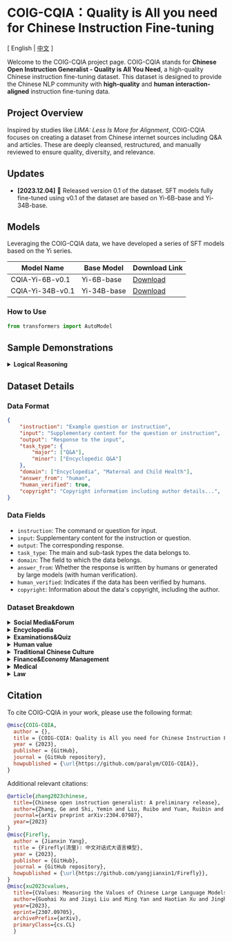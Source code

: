 # COIG-CQIA：Quality is All you need for Chinese Instruction Fine-tuning

\[ English | [中文](README_zh.md) \]

Welcome to the COIG-CQIA project page. COIG-CQIA stands for **Chinese Open Instruction Generalist - Quality is All You Need**, a high-quality Chinese instruction fine-tuning dataset. This dataset is designed to provide the Chinese NLP community with **high-quality** and **human interaction-aligned** instruction fine-tuning data.

## Project Overview

Inspired by studies like *LIMA: Less Is More for Alignment*, COIG-CQIA focuses on creating a dataset from Chinese internet sources including Q&A and articles. These are deeply cleansed, restructured, and manually reviewed to ensure quality, diversity, and relevance.

## Updates

- **[2023.12.04]** 🎉 Released version 0.1 of the dataset. SFT models fully fine-tuned using v0.1 of the dataset are based on Yi-6B-base and Yi-34B-base.

## Models

Leveraging the COIG-CQIA data, we have developed a series of SFT models based on the Yi series.

| Model Name | Base Model | Download Link |
| --- | --- | --- |
| CQIA-Yi-6B-v0.1 | Yi-6B-base | [Download](#) |
| CQIA-Yi-34B-v0.1 | Yi-34B-base | [Download](#) |

### How to Use

```python
from transformers import AutoModel
```

## Sample Demonstrations

<details>
<summary><b>Logical Reasoning</b></summary>
<p>

> Input: 

> Response: 

</p>
</details>

## Dataset Details

### Data Format

```json
{
    "instruction": "Example question or instruction",
    "input": "Supplementary content for the question or instruction",
    "output": "Response to the input",
    "task_type": {
        "major": ["Q&A"],
        "minor": ["Encyclopedic Q&A"]
    },
    "domain": ["Encyclopedia", "Maternal and Child Health"],
    "answer_from": "human",
    "human_verified": true,
    "copyright": "Copyright information including author details...",
}
```

### Data Fields

- `instruction`: The command or question for input.
- `input`: Supplementary content for the instruction or question.
- `output`: The corresponding response.
- `task_type`: The main and sub-task types the data belongs to.
- `domain`: The field to which the data belongs.
- `answer_from`: Whether the response is written by humans or generated by large models (with human verification).
- `human_verified`: Indicates if the data has been verified by humans.
- `copyright`: Information about the data's copyright, including the author.

### Dataset Breakdown

<details>
<summary><b>Social Media&Forum</b></summary>

| Category          | Quantity | Source | Construction Method                     |
| ----------------- | -------- | ------ | --------------------------------------- |
| Zhihu        | 8837      | [Website](https://www.zhihu.com/) | Multi-stage filtering and human verification. |
| Douban       | 3132    | [Website](https://www.douban.com/) | Manually-written prompt templates. |
| Xiaohongshu       | 1508    | [Website](https://www.xiaohongshu.com/explore) | Manually-written prompt templates. |
| Segmentfault       | 458    | [Website](https://segmentfault.com/) | Rule-based method for cleaning and filtering, followed by manual review. |
| **Total**         | **13935** | -      | -                                       |

</details>

<details>
<summary><b>Encyclopedia</b></summary>

| Category          | Quantity | Source | Construction Method                     |
| ----------------- | -------- | ------ | --------------------------------------- |
| Encyclopedic Article        | 980      | Collected from the internet.[Website](https://10why.net/) [Website](https://www.eetree.cn/wiki/eebaike) [Website](https://www.nongyie.com/) [Website](https://www.gkket.com/gkwk/) | Rule-based method for cleaning and filtering, followed by manual review. |
| Encyclopedia of China       | 1706    | [Website](https://www.zgbk.com/) | Manually-written prompt templates. |
| wikiHow-zh       | 1876    | [Website](https://zh.wikihow.com/首页) & [Open dateset](https://github.com/esbatmop/MNBVC/tree/main) | Rule-based method for cleaning and filtering. |
| **Total**         | **4571** | -      | -                                       |

</details>

<details>
<summary><b>Examinations&Quiz</b></summary>

| Category          | Quantity | Source | Construction Method                     |
| ----------------- | -------- | ------ | --------------------------------------- |
| The Chinese National College Entrance Examination&Middle School Entrance Examinations        | 2000      | [Open Dataset](https://huggingface.co/datasets/BAAI/COIG) | - |
| Nationwide Master's Program Unified Admissions Examination       | 475    | Collected from the internet | Rule-based method for cleaning and filtering. |
| Logical Reasoning       | 422    | Collected from the internet | Rule-based method for cleaning and filtering. |
| **Total**         | **2897** | -      | -                                       |

</details>

<details>
<summary><b>Human value</b></summary>

| Category          | Quantity | Source | Construction Method                     |
| ----------------- | -------- | ------ | --------------------------------------- |
| 100poison         | 906      | [Open Dataset](https://modelscope.cn/datasets/damo/100PoisonMpts/summary) | - |
| COIG-human-value  | 101      | [Open Dataset](https://huggingface.co/datasets/BAAI/COIG) | Manual review of question quality |
| **Total**         | **1007** | -      | -                                       |

</details>

<details>
<summary><b>Traditional Chinese Culture</b></summary>

| Category          | Quantity | Source | Construction Method                     |
| ----------------- | -------- | ------ | --------------------------------------- |
| Traditional Knowledge Quiz         | 232      | Collected from the internet | Rule-based method for cleaning and filtering, followed by manual review. |
| Chinese Idiom  | 112      | [Open Dataset](https://huggingface.co/datasets/YeungNLP/firefly-train-1.1M) | Rule-based method for cleaning and filtering, followed by manual review. |
| Classical Chinese Poetry Writing  | 47      | [Open Dataset](https://huggingface.co/datasets/YeungNLP/firefly-train-1.1M) | Rule-based method for cleaning and filtering, followed by manual review. |
| Classical Chinese Translation  | 112      | [Open Dataset](https://huggingface.co/datasets/YeungNLP/firefly-train-1.1M) | Rule-based method for cleaning and filtering, followed by manual review. |
| **Total**         | **1112** | -      | -                                       |

</details>

<details>
<summary><b>Finance&Economy Management</b></summary>

| Category          | Quantity | Source | Construction Method                     |
| ----------------- | -------- | ------ | --------------------------------------- |
| MBA Encyclopedia       | 10689    | [Website](https://wiki.mbalib.com/wiki/首页) | Manually-written prompt templates. |
| Finance NLP tasks  | 600      | [Open Dataset](https://huggingface.co/datasets/BAAI/COIG-PC) | Manual review of question quality. |
| **Total**         | **12689** | -      | -                                       |

</details>

<details>
<summary><b>Medical</b></summary>

| Category          | Quantity | Source | Construction Method                     |
| ----------------- | -------- | ------ | --------------------------------------- |
| Medical Encyclopedia       | 8351    | [Website](www.baikemy.com) | Manually-written prompt templates. |
| Medical Articles  | 186      | [Website](https://51zyzy.com/article/list.html)[Website](https://baobao.baidu.com/dailyjnl/list/13.html) | Rule-based method for cleaning and filtering. |
| **Total**         | **8537** | -      | -                                       |

</details>

<details>
<summary><b>Law</b></summary>

| Category          | Quantity | Source | Construction Method                     |
| ----------------- | -------- | ------ | --------------------------------------- |
| Nationwide Master's Program Unified Admissions Examination       | 2645    | Collected from the internet | Rule-based method for cleaning and filtering. |
| **Total**         | **2645** | -      | -                                       |

</details>

## Citation

To cite COIG-CQIA in your work, please use the following format:

```bibtex
@misc{COIG-CQIA,
  author = {},
  title = {COIG-CQIA: Quality is All you need for Chinese Instruction Fine-tuning},
  year = {2023},
  publisher = {GitHub},
  journal = {GitHub repository},
  howpublished = {\url{https://github.com/paralym/COIG-CQIA}},
}
```

Additional relevant citations:
```bibtex
@article{zhang2023chinese,
  title={Chinese open instruction generalist: A preliminary release},
  author={Zhang, Ge and Shi, Yemin and Liu, Ruibo and Yuan, Ruibin and Li, Yizhi and Dong, Siwei and Shu, Yu and Li, Zhaoqun and Wang, Zekun and Lin, Chenghua and others},
  journal={arXiv preprint arXiv:2304.07987},
  year={2023}
}
@misc{Firefly,
  author = {Jianxin Yang},
  title = {Firefly(流萤): 中文对话式大语言模型},
  year = {2023},
  publisher = {GitHub},
  journal = {GitHub repository},
  howpublished = {\url{https://github.com/yangjianxin1/Firefly}},
}
@misc{xu2023cvalues,
  title={CValues: Measuring the Values of Chinese Large Language Models from Safety to Responsibility}, 
  author={Guohai Xu and Jiayi Liu and Ming Yan and Haotian Xu and Jinghui Si and Zhuoran Zhou and Peng Yi and Xing Gao and Jitao Sang and Rong Zhang and Ji Zhang and Chao Peng and Fei Huang and Jingren Zhou},
  year={2023},
  eprint={2307.09705},
  archivePrefix={arXiv},
  primaryClass={cs.CL}
  }
```
